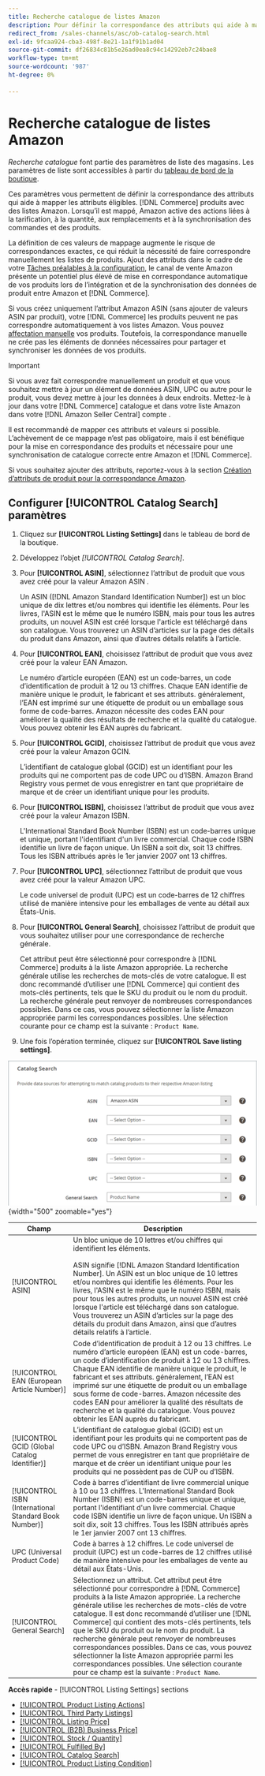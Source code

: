 ```yaml
---
title: Recherche catalogue de listes Amazon
description: Pour définir la correspondance des attributs qui aide à mapper les produits de catalogue de commerce éligibles avec les listes Amazon, mettez à jour les paramètres de recherche de catalogue.
redirect_from: /sales-channels/asc/ob-catalog-search.html
exl-id: 9fcaa924-cba3-498f-8e21-1a1f91b1ad04
source-git-commit: df26834c81b5e26ad0ea8c94c14292eb7c24bae8
workflow-type: tm+mt
source-wordcount: '987'
ht-degree: 0%

---
```


# Recherche catalogue de listes Amazon

_Recherche catalogue_ font partie des paramètres de liste des magasins. Les paramètres de liste sont accessibles à partir du [tableau de bord de la boutique](./amazon-store-dashboard.md).

Ces paramètres vous permettent de définir la correspondance des attributs qui aide à mapper les attributs éligibles. [!DNL Commerce] produits avec des listes Amazon. Lorsqu’il est mappé, Amazon active des actions liées à la tarification, à la quantité, aux remplacements et à la synchronisation des commandes et des produits.

La définition de ces valeurs de mappage augmente le risque de correspondances exactes, ce qui réduit la nécessité de faire correspondre manuellement les listes de produits. Ajout des attributs dans le cadre de votre [Tâches préalables à la configuration](./amazon-pre-setup-tasks.md), le canal de vente Amazon présente un potentiel plus élevé de mise en correspondance automatique de vos produits lors de l’intégration et de la synchronisation des données de produit entre Amazon et [!DNL Commerce].

Si vous créez uniquement l’attribut Amazon ASIN (sans ajouter de valeurs ASIN par produit), votre [!DNL Commerce] les produits peuvent ne pas correspondre automatiquement à vos listes Amazon. Vous pouvez [affectation manuelle](./creating-assigning-catalog-products.md) vos produits. Toutefois, la correspondance manuelle ne crée pas les éléments de données nécessaires pour partager et synchroniser les données de vos produits.

>[!IMPORTANT]
>
>Si vous avez fait correspondre manuellement un produit et que vous souhaitez mettre à jour un élément de données ASIN, UPC ou autre pour le produit, vous devez mettre à jour les données à deux endroits. Mettez-le à jour dans votre [!DNL Commerce] catalogue et dans votre liste Amazon dans votre [!DNL Amazon Seller Central] compte .

Il est recommandé de mapper ces attributs et valeurs si possible. L’achèvement de ce mappage n’est pas obligatoire, mais il est bénéfique pour la mise en correspondance des produits et nécessaire pour une synchronisation de catalogue correcte entre Amazon et [!DNL Commerce].

Si vous souhaitez ajouter des attributs, reportez-vous à la section [Création d’attributs de produit pour la correspondance Amazon](./ob-creating-magento-attributes.md).

## Configurer [!UICONTROL Catalog Search] paramètres

1. Cliquez sur **[!UICONTROL Listing Settings]** dans le tableau de bord de la boutique.

1. Développez l’objet _[!UICONTROL Catalog Search]_.

1. Pour **[!UICONTROL ASIN]**, sélectionnez l’attribut de produit que vous avez créé pour la valeur Amazon ASIN .

   Un ASIN ([!DNL Amazon Standard Identification Number]) est un bloc unique de dix lettres et/ou nombres qui identifie les éléments. Pour les livres, l&#39;ASIN est le même que le numéro ISBN, mais pour tous les autres produits, un nouvel ASIN est créé lorsque l&#39;article est téléchargé dans son catalogue. Vous trouverez un ASIN d’articles sur la page des détails du produit dans Amazon, ainsi que d’autres détails relatifs à l’article.

1. Pour **[!UICONTROL EAN]**, choisissez l’attribut de produit que vous avez créé pour la valeur EAN Amazon.

   Le numéro d’article européen (EAN) est un code-barres, un code d’identification de produit à 12 ou 13 chiffres. Chaque EAN identifie de manière unique le produit, le fabricant et ses attributs. généralement, l’EAN est imprimé sur une étiquette de produit ou un emballage sous forme de code-barres. Amazon nécessite des codes EAN pour améliorer la qualité des résultats de recherche et la qualité du catalogue. Vous pouvez obtenir les EAN auprès du fabricant.

1. Pour **[!UICONTROL GCID]**, choisissez l’attribut de produit que vous avez créé pour la valeur Amazon GCIN.

   L’identifiant de catalogue global (GCID) est un identifiant pour les produits qui ne comportent pas de code UPC ou d’ISBN. Amazon Brand Registry vous permet de vous enregistrer en tant que propriétaire de marque et de créer un identifiant unique pour les produits.

1. Pour **[!UICONTROL ISBN]**, choisissez l’attribut de produit que vous avez créé pour la valeur Amazon ISBN.

   L&#39;International Standard Book Number (ISBN) est un code-barres unique et unique, portant l&#39;identifiant d&#39;un livre commercial. Chaque code ISBN identifie un livre de façon unique. Un ISBN a soit dix, soit 13 chiffres. Tous les ISBN attribués après le 1er janvier 2007 ont 13 chiffres.

1. Pour **[!UICONTROL UPC]**, sélectionnez l’attribut de produit que vous avez créé pour la valeur Amazon UPC.

   Le code universel de produit (UPC) est un code-barres de 12 chiffres utilisé de manière intensive pour les emballages de vente au détail aux États-Unis.

1. Pour **[!UICONTROL General Search]**, choisissez l’attribut de produit que vous souhaitez utiliser pour une correspondance de recherche générale.

   Cet attribut peut être sélectionné pour correspondre à [!DNL Commerce] produits à la liste Amazon appropriée. La recherche générale utilise les recherches de mots-clés de votre catalogue. Il est donc recommandé d’utiliser une [!DNL Commerce] qui contient des mots-clés pertinents, tels que le SKU du produit ou le nom du produit. La recherche générale peut renvoyer de nombreuses correspondances possibles. Dans ce cas, vous pouvez sélectionner la liste Amazon appropriée parmi les correspondances possibles. Une sélection courante pour ce champ est la suivante : `Product Name`.

1. Une fois l’opération terminée, cliquez sur **[!UICONTROL Save listing settings]**.

![Recherche catalogue](assets/amazon-catalog-search.png){width="500" zoomable="yes"}

| Champ | Description |
|--- |--- |
| [!UICONTROL ASIN] | Un bloc unique de 10 lettres et/ou chiffres qui identifient les éléments.<br><br>ASIN signifie [!DNL Amazon Standard Identification Number]. Un ASIN est un bloc unique de 10 lettres et/ou nombres qui identifie les éléments. Pour les livres, l&#39;ASIN est le même que le numéro ISBN, mais pour tous les autres produits, un nouvel ASIN est créé lorsque l&#39;article est téléchargé dans son catalogue. Vous trouverez un ASIN d’articles sur la page des détails du produit dans Amazon, ainsi que d’autres détails relatifs à l’article. |
| [!UICONTROL EAN (European Article Number)] | Code d’identification de produit à 12 ou 13 chiffres. Le numéro d’article européen (EAN) est un code-barres, un code d’identification de produit à 12 ou 13 chiffres. Chaque EAN identifie de manière unique le produit, le fabricant et ses attributs. généralement, l’EAN est imprimé sur une étiquette de produit ou un emballage sous forme de code-barres. Amazon nécessite des codes EAN pour améliorer la qualité des résultats de recherche et la qualité du catalogue. Vous pouvez obtenir les EAN auprès du fabricant. |
| [!UICONTROL GCID (Global Catalog Identifier)] | L’identifiant de catalogue global (GCID) est un identifiant pour les produits qui ne comportent pas de code UPC ou d’ISBN. Amazon Brand Registry vous permet de vous enregistrer en tant que propriétaire de marque et de créer un identifiant unique pour les produits qui ne possèdent pas de CUP ou d’ISBN. |
| [!UICONTROL ISBN (International Standard Book Number)] | Code à barres d’identifiant de livre commercial unique à 10 ou 13 chiffres. L&#39;International Standard Book Number (ISBN) est un code-barres unique et unique, portant l&#39;identifiant d&#39;un livre commercial. Chaque code ISBN identifie un livre de façon unique. Un ISBN a soit dix, soit 13 chiffres. Tous les ISBN attribués après le 1er janvier 2007 ont 13 chiffres. |
| UPC (Universal Product Code) | Code à barres à 12 chiffres. Le code universel de produit (UPC) est un code-barres de 12 chiffres utilisé de manière intensive pour les emballages de vente au détail aux États-Unis. |
| [!UICONTROL General Search] | Sélectionnez un attribut. Cet attribut peut être sélectionné pour correspondre à [!DNL Commerce] produits à la liste Amazon appropriée. La recherche générale utilise les recherches de mots-clés de votre catalogue. Il est donc recommandé d’utiliser une [!DNL Commerce] qui contient des mots-clés pertinents, tels que le SKU du produit ou le nom du produit. La recherche générale peut renvoyer de nombreuses correspondances possibles. Dans ce cas, vous pouvez sélectionner la liste Amazon appropriée parmi les correspondances possibles. Une sélection courante pour ce champ est la suivante : `Product Name`. |

**Accès rapide** - [!UICONTROL Listing Settings] sections

- [[!UICONTROL Product Listing Actions]](./product-listing-actions.md)
- [[!UICONTROL Third Party Listings]](./third-party-listing-settings.md)
- [[!UICONTROL Listing Price]](./listing-price.md)
- [[!UICONTROL (B2B) Business Price]](./business-pricing.md)
- [[!UICONTROL Stock / Quantity]](./stock-quantity.md)
- [[!UICONTROL Fulfilled By]](./fulfilled-by.md)
- [[!UICONTROL Catalog Search]](./catalog-search.md)
- [[!UICONTROL Product Listing Condition]](./product-listing-condition.md)
